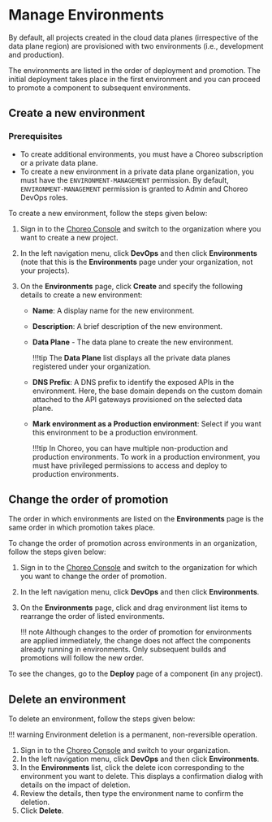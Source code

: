 # Manage Environments

By default, all projects created in the cloud data planes (irrespective of the data plane region) are provisioned with two environments (i.e., development and production).

The environments are listed in the order of deployment and promotion. The initial deployment takes place in the first environment and you can proceed to promote a component to subsequent environments.

## Create a new environment

### Prerequisites

- To create additional environments, you must have a Choreo subscription or a private data plane.
- To create a new environment in a private data plane organization, you must have the `ENVIRONMENT-MANAGEMENT` permission. By default, `ENVIRONMENT-MANAGEMENT` permission is granted to Admin and Choreo DevOps roles.

To create a new environment, follow the steps given below:

1. Sign in to the [Choreo Console](https://console.choreo.dev/) and switch to the organization where you want to create a new project. 
2. In the left navigation menu, click **DevOps** and then click **Environments** (note that this is the **Environments** page under your organization, not your projects).
3. On the **Environments** page, click **Create** and specify the following details to create a new environment:
   
    - **Name**: A display name for the new environment.
    - **Description**: A brief description of the new environment.
    - **Data Plane** - The data plane to create the new environment.

        !!!tip
            The **Data Plane** list displays all the private data planes registered under your organization. 

    - **DNS Prefix**: A DNS prefix to identify the exposed APIs in the environment. Here, the base domain depends on the custom domain attached to the API gateways provisioned on the selected data plane.
    - **Mark environment as a Production environment**: Select if you want this environment to be a production environment.
  
        !!!tip
            In Choreo, you can have multiple non-production and production environments. To work in a production environment, you must have privileged permissions to access and deploy to production environments. 

## Change the order of promotion

The order in which environments are listed on the **Environments** page is the same order in which promotion takes place.

To change the order of promotion across environments in an organization, follow the steps given below:

1. Sign in to the [Choreo Console](https://console.choreo.dev/) and switch to the organization for which you want to change the order of promotion.
2. In the left navigation menu, click **DevOps** and then click **Environments**. 
3. On the **Environments** page, click and drag environment list items to rearrange the order of listed environments.

    !!! note
        Although changes to the order of promotion for environments are applied immediately, the change does not affect the components already running in environments. Only subsequent builds and promotions will follow the new order.

To see the changes, go to the **Deploy** page of a component (in any project).

## Delete an environment

To delete an environment, follow the steps given below:

!!! warning
    Environment deletion is a permanent, non-reversible operation.

1. Sign in to the [Choreo Console](https://console.choreo.dev/) and switch to your organization.
2. In the left navigation menu, click **DevOps** and then click **Environments**. 
3. In the **Environments** list, click the delete icon corresponding to the environment you want to delete. This displays a confirmation dialog with details on the impact of deletion.
4. Review the details, then type the environment name to confirm the deletion.
5. Click **Delete**.
